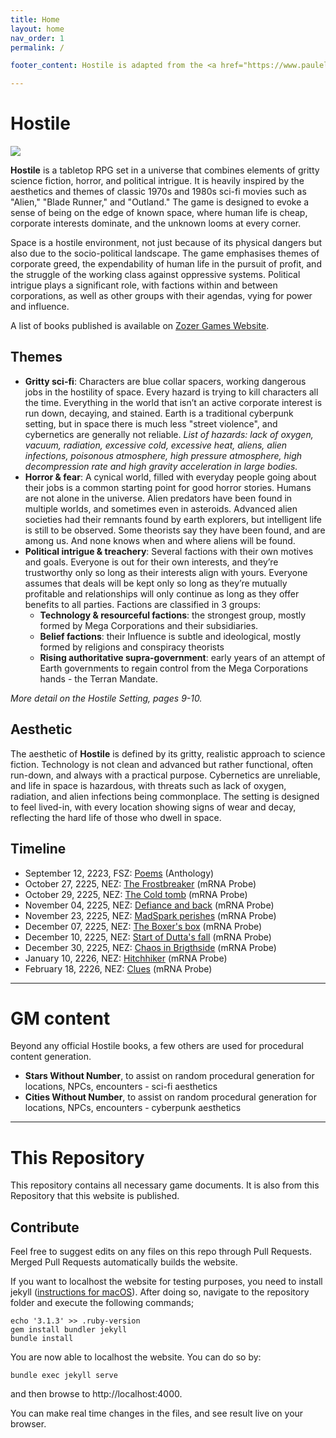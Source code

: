 ```yaml
---
title: Home
layout: home
nav_order: 1
permalink: /

footer_content: Hostile is adapted from the <a href="https://www.paulelliottbooks.com/hostile.html">Hostile</a> setting books by Paul Elliott from Zozer Games, for private use only.

---
```


# Hostile

![](imgs/hostile.png)

**Hostile** is a tabletop RPG set in a universe that combines elements of gritty science fiction, horror, and political intrigue. It is heavily inspired by the aesthetics and themes of classic 1970s and 1980s sci-fi movies such as "Alien," "Blade Runner," and "Outland." The game is designed to evoke a sense of being on the edge of known space, where human life is cheap, corporate interests dominate, and the unknown looms at every corner.

Space is a hostile environment, not just because of its physical dangers but also due to the socio-political landscape. The game emphasises themes of corporate greed, the expendability of human life in the pursuit of profit, and the struggle of the working class against oppressive systems. Political intrigue plays a significant role, with factions within and between corporations, as well as other groups with their agendas, vying for power and influence.

A list of books published is available on [Zozer Games Website](https://www.paulelliottbooks.com/hostile.html).

## Themes

- **Gritty sci-fi**: Characters are blue collar spacers, working dangerous jobs in the hostility of space. Every hazard is trying to kill characters all the time. Everything in the world that isn’t an active corporate interest is run down, decaying, and stained. Earth is a traditional cyberpunk setting, but in space there is much less "street violence", and cybernetics are generally not reliable. *List of hazards: lack of oxygen, vacuum, radiation, excessive cold, excessive heat, aliens, alien infections, poisonous atmosphere, high pressure atmosphere, high decompression rate and high gravity acceleration in large bodies.*
- **Horror & fear**: A cynical world, filled with everyday people going about their jobs is a common starting point for good horror stories. Humans are not alone in the universe. Alien predators have been found in multiple worlds, and sometimes even in asteroids. Advanced alien societies had their remnants found by earth explorers, but intelligent life is still to be observed. Some theorists say they have been found, and are among us. And none knows when and where aliens will be found.
- **Political intrigue & treachery**: Several factions with their own motives and goals. Everyone is out for their own interests, and they’re trustworthy only so long as their interests align with yours. Everyone assumes that deals will be kept only so long as they’re mutually profitable and relationships will only continue as long as they offer benefits to all parties. Factions are classified in 3 groups:
	- **Technology & resourceful factions**: the strongest group, mostly formed by Mega Corporations and their subsidiaries.
	- **Belief factions**: their Influence is subtle and ideological, mostly formed by religions and conspiracy theorists
	- **Rising authoritative supra-government**: early years of an attempt of Earth governments to regain control from the Mega Corporations hands - the Terran Mandate.

*More detail on the Hostile Setting, pages 9-10.*

## Aesthetic

The aesthetic of **Hostile** is defined by its gritty, realistic approach to science fiction. Technology is not clean and advanced but rather functional, often run-down, and always with a practical purpose. Cybernetics are unreliable, and life in space is hazardous, with threats such as lack of oxygen, radiation, and alien infections being commonplace. The setting is designed to feel lived-in, with every location showing signs of wear and decay, reflecting the hard life of those who dwell in space.

## Timeline

<!-- QueryToSerialize: LIST without ID timestamp + ", " + sector + ": " + "["+ title + "](https://terra-campaigns.github.io/"+ regexreplace(file.path, ".md", "") + ") (" + parent + ")" FROM "hostile/chapters" SORT timestamp, nav_order asc -->
<!-- SerializedQuery: LIST without ID timestamp + ", " + sector + ": " + "["+ title + "](https://terra-campaigns.github.io/"+ regexreplace(file.path, ".md", "") + ") (" + parent + ")" FROM "hostile/chapters" SORT timestamp, nav_order asc -->
- September 12, 2223, FSZ: [Poems](https://terra-campaigns.github.io/hostile/chapters/950.20) (Anthology)
- October 27, 2225, NEZ: [The Frostbreaker](https://terra-campaigns.github.io/hostile/chapters/chap001) (mRNA Probe)
- October 29, 2225, NEZ: [The Cold tomb](https://terra-campaigns.github.io/hostile/chapters/chap002) (mRNA Probe)
- November 04, 2225, NEZ: [Defiance and back](https://terra-campaigns.github.io/hostile/chapters/chap003) (mRNA Probe)
- November 23, 2225, NEZ: [MadSpark perishes](https://terra-campaigns.github.io/hostile/chapters/chap004) (mRNA Probe)
- December 07, 2225, NEZ: [The Boxer's box](https://terra-campaigns.github.io/hostile/chapters/chap005) (mRNA Probe)
- December 10, 2225, NEZ: [Start of Dutta's fall](https://terra-campaigns.github.io/hostile/chapters/chap006) (mRNA Probe)
- December 30, 2225, NEZ: [Chaos in Brigthside](https://terra-campaigns.github.io/hostile/chapters/chap007) (mRNA Probe)
- January 10, 2226, NEZ: [Hitchhiker](https://terra-campaigns.github.io/hostile/chapters/chap008) (mRNA Probe)
- February 18, 2226, NEZ: [Clues](https://terra-campaigns.github.io/hostile/chapters/chap009) (mRNA Probe)
<!-- SerializedQuery END -->

---
# GM content

Beyond any official Hostile books, a few others are used for procedural content generation.


- **Stars Without Number**, to assist on random procedural generation for locations, NPCs, encounters - sci-fi aesthetics
- **Cities Without Number**, to assist on random procedural generation for locations, NPCs, encounters - cyberpunk aesthetics

---
# This Repository

This repository contains all necessary game documents.
It is also from this Repository that this website is published.

## Contribute

Feel free to suggest edits on any files on this repo through Pull Requests.
Merged Pull Requests automatically builds the website.

If you want to localhost the website for testing purposes, you need to install jekyll ([instructions for macOS](https://jekyllrb.com/docs/installation/macos/)). After doing so, navigate to the repository folder and execute the following commands;

```
echo '3.1.3' >> .ruby-version
gem install bundler jekyll
bundle install
```

You are now able to localhost the website.
You can do so by:

```
bundle exec jekyll serve
```

and then browse to http://localhost:4000.

You can make real time changes in the files, and see result live on your browser.
